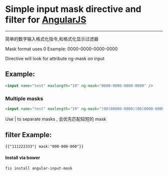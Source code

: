 # Simple input mask directive and filter for [AngularJS](http://angularjs.org/)

***

简单的数字输入格式化指令,和格式化显示过滤器

Mask format uses 0 
Example: 0000-0000-0000-0000

Directive will look for attribute ng-mask on input
## Example: 
```HTML
<input name="test" maxlength="19" ng-mask="0000-0000-0000-0000" />
```

### Multiple masks
```HTML
<input name="test" maxlength="19" ng-mask="(00)00000-0000|(00)0000-0000" />
```
Use | to separate masks , 会优先匹配较短的 mask

## filter Example: 
```HTML
{{"111222333"| mask:"000-000-000"}}
```
#### Install via bower

    fis install angular-input-mask
